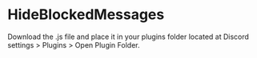 # HideBlockedMessages
Download the .js file and place it in your plugins folder located at Discord settings > Plugins > Open Plugin Folder.